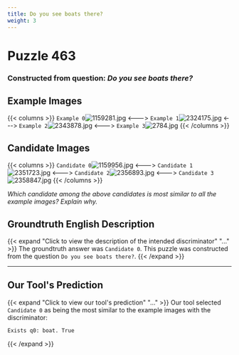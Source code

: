 ```yaml
---
title: Do you see boats there?
weight: 3
---
```


# Puzzle 463
### Constructed from question: _Do you see boats there?_


## Example Images
{{< columns >}}
`Example 0`![1159281.jpg](/gqa_images/1159281.jpg)
<--->
`Example 1`![2324175.jpg](/gqa_images/2324175.jpg)
<--->
`Example 2`![2343878.jpg](/gqa_images/2343878.jpg)
<--->
`Example 3`![2784.jpg](/gqa_images/2784.jpg)
{{< /columns >}}

## Candidate Images
{{< columns >}}
`Candidate 0`![1159956.jpg](/gqa_images/1159956.jpg)
<--->
`Candidate 1`![2351723.jpg](/gqa_images/2351723.jpg)
<--->
`Candidate 2`![2356893.jpg](/gqa_images/2356893.jpg)
<--->
`Candidate 3`![2358847.jpg](/gqa_images/2358847.jpg)
{{< /columns >}}

*Which candidate among the above candidates is most similar to all the example images? Explain why.*

## Groundtruth English Description

{{< expand "Click to view the description of the intended discriminator" "..." >}}
The groundtruth answer was `Candidate 0`. This puzzle was constructed from the question `Do you see boats there?`.
{{< /expand >}}

---

## Our Tool's Prediction

{{< expand "Click to view our tool's prediction" "..." >}}
Our tool selected `Candidate 0` as being the most similar to the example images with the discriminator:
```plaintext
Exists q0: boat. True
```
{{< /expand >}}
